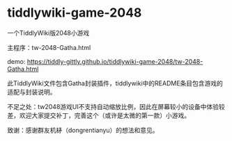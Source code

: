 # tiddlywiki-game-2048
一个TiddlyWiki版2048小游戏

主程序：tw-2048-Gatha.html

demo: https://tiddly-gittly.github.io/tiddlywiki-game-2048/tw-2048-Gatha.html

此TiddlyWiki文件包含Gatha封装插件，tiddlywiki中的README条目包含游戏的适配与封装说明。

不足之处：tw2048游戏UI不支持自动缩放比例，因此在屏幕较小的设备中体验较差，欢迎大家提交补丁，完善这个（或许是太微的第一款）小游戏。

致谢：感谢群友机柕（dongrentianyu）的想法和意见。
